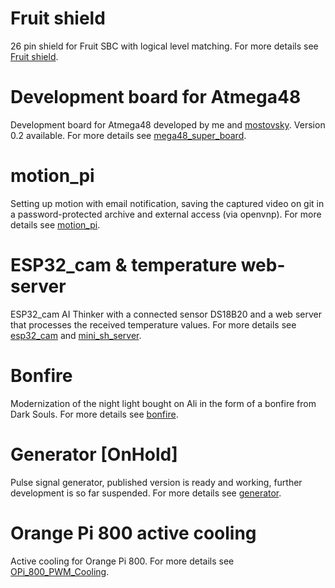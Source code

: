 # Fruit shield

26 pin shield for Fruit SBC with logical level matching. For more details see [Fruit shield](https://github.com/piro-s/fruit_shield).

# Development board for Atmega48

Development board for Atmega48 developed by me and [mostovsky](https://github.com/mostovsky). Version 0.2 available. For more details see [mega48_super_board](https://github.com/piro-s/mega48_super_board).

# motion_pi

Setting up motion with email notification, saving the captured video on git in a password-protected archive and external access (via openvnp). For more details see [motion_pi](https://github.com/piro-s/motion_pi).

# ESP32_cam & temperature web-server

ESP32_cam AI Thinker with a connected sensor DS18B20 and a web server that processes the received temperature values. For more details see [esp32_cam](https://github.com/piro-s/esp32_cam) and [mini_sh_server](https://github.com/piro-s/mini_sh_server).

# Bonfire

Modernization of the night light bought on Ali in the form of a bonfire from Dark Souls. For more details see [bonfire](https://github.com/piro-s/bonfire).

# Generator [OnHold]

Pulse signal generator, published version is ready and working, further development is so far suspended.  For more details see [generator](https://github.com/piro-s/generator).

# Orange Pi 800 active cooling

Active cooling for Orange Pi 800. For more details see [OPi_800_PWM_Cooling](https://github.com/piro-s/OPi_800_PWM_Cooling).